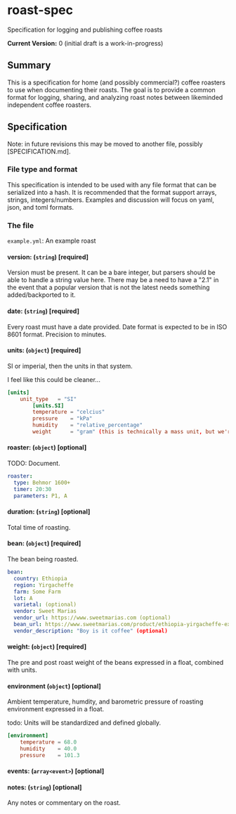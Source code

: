 # roast-spec
Specification for logging and publishing coffee roasts

**Current Version:** 0 (initial draft is a work-in-progress)

## Summary

This is a specification for home (and possibly commercial?) coffee roasters to use when documenting their roasts.
The goal is to provide a common format for logging, sharing, and analyzing roast notes between likeminded independent
coffee roasters.

## Specification

Note: in future revisions this may be moved to another file, possibly [SPECIFICATION.md].

### File type and format

This specification is intended to be used with any file format that can be serialized into a hash.  It is recommended that the
format support arrays, strings, integers/numbers.  Examples and discussion will focus on yaml, json, and toml formats.

### The file

`example.yml`: An example roast

#### version: (`string`) [required]

Version must be present.  It can be a bare integer, but parsers should be able to handle a string value here.  There may be a
need to have a "2.1" in the event that a popular version that is not the latest needs something added/backported to it.

#### date: (`string`) [required]

Every roast must have a date provided.  Date format is expected to be in ISO 8601 format. Precision to minutes.

#### units: (`object`) [required]

SI or imperial, then the units in that system.

I feel like this could be cleaner...

```toml
[units]
	unit_type   = "SI"
		[units.SI]
		temperature = "celcius"
		pressure    = "kPa"
		humidity    = "relative_percentage"
		weight      = "gram" (this is technically a mass unit, but we're on earth so we're safe to assume)
```


#### roaster: (`object`) [optional]

TODO: Document.

```yaml
roaster:
  type: Behmor 1600+
  timer: 20:30
  parameters: P1, A
```

#### duration: (`string`) [optional]

Total time of roasting.

#### bean: (`object`) [required]

The bean being roasted.

```yaml
bean:
  country: Ethiopia
  region: Yirgacheffe
  farm: Some Farm
  lot: A
  varietal: (optional)
  vendor: Sweet Marias
  vendor_url: https://www.sweetmarias.com (optional)
  bean_url: https://www.sweetmarias.com/product/ethiopia-yirgacheffe-example-bean (optional)
  vendor_description: "Boy is it coffee" (optional)
```

#### weight: (`object`) [required]

The pre and post roast weight of the beans expressed in a float, combined with units.

#### environment (`object`) [optional]

Ambient temperature, humdity, and barometric pressure of roasting environment
expressed in a float.

todo:
Units will be standardized and defined globally.


```toml
[environment]
	temperature = 68.0
	humidity    = 40.0
	pressure    = 101.3
```
#### events: (`array<event>`) [optional]

#### notes: (`string`) [optional]

Any notes or commentary on the roast.

